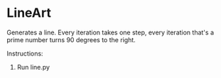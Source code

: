 # LineArt
Generates a line. Every iteration takes one step, every iteration that's a prime number turns 90 degrees to the right.

Instructions:

1. Run line.py

